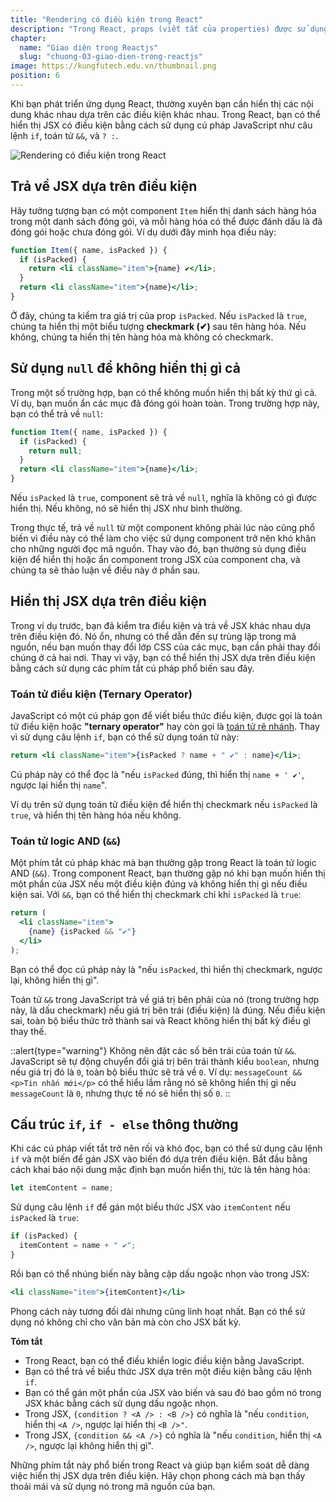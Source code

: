```yaml
---
title: "Rendering có điều kiện trong React"
description: "Trong React, props (viết tắt của properties) được sử dụng để truyền thông tin giữa các component. Mọi component cha có thể truyền thông tin đến các component con của nó bằng cách cung cấp chúng props"
chapter:
  name: "Giao diện trong Reactjs"
  slug: "chuong-03-giao-dien-trong-reactjs"
image: https://kungfutech.edu.vn/thumbnail.png
position: 6
---
```


Khi bạn phát triển ứng dụng React, thường xuyên bạn cần hiển thị các nội dung khác nhau dựa trên các điều kiện khác nhau. Trong React, bạn có thể hiển thị JSX có điều kiện bằng cách sử dụng cú pháp JavaScript như câu lệnh `if`, toán tử `&&`, và `? :`.

![Rendering có điều kiện trong React](https://github.com/techmely/hoc-lap-trinh/assets/29374426/971caeb4-73a1-43c3-879f-a12309b32fbb)


## Trả về JSX dựa trên điều kiện

Hãy tưởng tượng bạn có một component `Item` hiển thị danh sách hàng hóa trong một danh sách đóng gói, và mỗi hàng hóa có thể được đánh dấu là đã đóng gói hoặc chưa đóng gói. Ví dụ dưới đây minh họa điều này:

```jsx
function Item({ name, isPacked }) {
  if (isPacked) {
    return <li className="item">{name} ✔</li>;
  }
  return <li className="item">{name}</li>;
}
```

Ở đây, chúng ta kiểm tra giá trị của prop `isPacked`. Nếu `isPacked` là `true`, chúng ta hiển thị một biểu tượng **checkmark (✔)** sau tên hàng hóa. Nếu không, chúng ta hiển thị tên hàng hóa mà không có checkmark.

## Sử dụng `null` để không hiển thị gì cả

Trong một số trường hợp, bạn có thể không muốn hiển thị bất kỳ thứ gì cả. Ví dụ, bạn muốn ẩn các mục đã đóng gói hoàn toàn. Trong trường hợp này, bạn có thể trả về `null`:

```jsx
function Item({ name, isPacked }) {
  if (isPacked) {
    return null;
  }
  return <li className="item">{name}</li>;
}
```

Nếu `isPacked` là `true`, component sẽ trả về `null`, nghĩa là không có gì được hiển thị. Nếu không, nó sẽ hiển thị JSX như bình thường.

Trong thực tế, trả về `null` từ một component không phải lúc nào cũng phổ biến vì điều này có thể làm cho việc sử dụng component trở nên khó khăn cho những người đọc mã nguồn. Thay vào đó, bạn thường sủ dụng điều kiện để hiển thị hoặc ẩn component trong JSX của component cha, và chúng ta sẽ thảo luận về điều này ở phần sau.

## Hiển thị JSX dựa trên điều kiện

Trong ví dụ trước, bạn đã kiểm tra điều kiện và trả về JSX khác nhau dựa trên điều kiện đó. Nó ổn, nhưng có thể dẫn đến sự trùng lặp trong mã nguồn, nếu bạn muốn thay đổi lớp CSS của các mục, bạn cần phải thay đổi chúng ở cả hai nơi. Thay vì vậy, bạn có thể hiển thị JSX dựa trên điều kiện bằng cách sử dụng các phím tắt cú pháp phổ biến sau đây.

### Toán tử điều kiện (Ternary Operator)

JavaScript có một cú pháp gọn để viết biểu thức điều kiện, được gọi là toán tử điều kiện hoặc **"ternary operator"** hay còn gọi là [toán tử rẽ nhánh](/bai-viet/javascript/cau-truc-re-nhanh-trong-javascript). Thay vì sử dụng câu lệnh `if`, bạn có thể sử dụng toán tử này:

```jsx
return <li className="item">{isPacked ? name + " ✔" : name}</li>;
```

Cú pháp này có thể đọc là "nếu `isPacked` đúng, thì hiển thị `name + ' ✔'`, ngược lại hiển thị `name`".

Ví dụ trên sử dụng toán tử điều kiện để hiển thị checkmark nếu `isPacked` là `true`, và hiển thị tên hàng hóa nếu không.

### Toán tử logic AND (`&&`)

Một phím tắt cú pháp khác mà bạn thường gặp trong React là toán tử logic AND (`&&`). Trong component React, bạn thường gặp nó khi bạn muốn hiển thị một phần của JSX nếu một điều kiện đúng và không hiển thị gì nếu điều kiện sai. Với `&&`, bạn có thể hiển thị checkmark chỉ khi `isPacked` là `true`:

```jsx
return (
  <li className="item">
    {name} {isPacked && "✔"}
  </li>
);
```

Bạn có thể đọc cú pháp này là "nếu `isPacked`, thì hiển thị checkmark, ngược lại, không hiển thị gì".

Toán tử `&&` trong JavaScript trả về giá trị bên phải của nó (trong trường hợp này, là dấu checkmark) nếu giá trị bên trái (điều kiện) là đúng. Nếu điều kiện sai, toàn bộ biểu thức trở thành sai và React không hiển thị bất kỳ điều gì thay thế.

::alert{type="warning"}
Không nên đặt các số bên trái của toán tử `&&`. JavaScript sẽ tự động chuyển đổi giá trị bên trái thành kiểu `boolean`, nhưng nếu giá trị đó là `0`, toàn bộ biểu thức sẽ trả về `0`. Ví dụ: `messageCount && <p>Tin nhắn mới</p>` có thể hiểu lầm rằng nó sẽ không hiển thị gì nếu `messageCount` là `0`, nhưng thực tế nó sẽ hiển thị số `0`.
::

## Cấu trúc `if`, `if - else` thông thường

Khi các cú pháp viết tắt trở nên rối và khó đọc, bạn có thể sử dụng câu lệnh `if` và một biến để gán JSX vào biến đó dựa trên điều kiện. Bắt đầu bằng cách khai báo nội dung mặc định bạn muốn hiển thị, tức là tên hàng hóa:

```jsx
let itemContent = name;
```

Sử dụng câu lệnh `if` để gán một biểu thức JSX vào `itemContent` nếu `isPacked` là `true`:

```jsx
if (isPacked) {
  itemContent = name + " ✔";
}
```

Rồi bạn có thể nhúng biến này bằng cặp dấu ngoặc nhọn vào trong JSX:

```jsx
<li className="item">{itemContent}</li>
```

Phong cách này tương đối dài nhưng cũng linh hoạt nhất. Bạn có thể sử dụng nó không chỉ cho văn bản mà còn cho JSX bất kỳ.

**Tóm tắt**

- Trong React, bạn có thể điều khiển logic điều kiện bằng JavaScript.
- Bạn có thể trả về biểu thức JSX dựa trên một điều kiện bằng câu lệnh `if`.
- Bạn có thể gán một phần của JSX vào biến và sau đó bao gồm nó trong JSX khác bằng cách sử dụng dấu ngoặc nhọn.
- Trong JSX, `{condition ? <A /> : <B />}` có nghĩa là "nếu `condition`, hiển thị `<A />`, ngược lại hiển thị `<B />"`.
- Trong JSX, `{condition && <A />}` có nghĩa là "nếu `condition`, hiển thị `<A />`, ngược lại không hiển thị gì".

Những phím tắt này phổ biến trong React và giúp bạn kiểm soát dễ dàng việc hiển thị JSX dựa trên điều kiện. Hãy chọn phong cách mà bạn thấy thoải mái và sử dụng nó trong mã nguồn của bạn.
